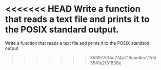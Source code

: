 <<<<<<< HEAD
Write a function that reads a text file and prints it to the POSIX standard output.
=======
Write a function that reads a text file and prints it to the POSIX standard output
>>>>>>> 359977e14c774a219aae4ec27dd3541e2f31806e

